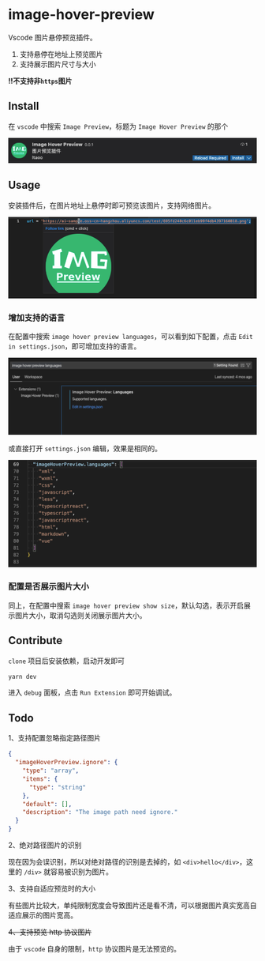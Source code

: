 # image-hover-preview

Vscode 图片悬停预览插件。

1. 支持悬停在地址上预览图片
2. 支持展示图片尺寸与大小

**!!不支持非`https`图片**

## Install

在 `vscode` 中搜索 `Image Preview`，标题为 `Image Hover Preview` 的那个

![](./assets/20210606203914.png)

## Usage

安装插件后，在图片地址上悬停时即可预览该图片，支持网络图片。

![](./assets/20210606203732.png)

### 增加支持的语言

在配置中搜索 `image hover preview languages`，可以看到如下配置，点击 `Edit in settings.json`，即可增加支持的语言。

![](./assets/2023011601.png)

或直接打开 `settings.json` 编辑，效果是相同的。

![](./assets/2023011602.png)

### 配置是否展示图片大小

同上，在配置中搜索 `image hover preview show size`，默认勾选，表示开启展示图片大小，取消勾选则关闭展示图片大小。

## Contribute

`clone` 项目后安装依赖，启动开发即可

```bash
yarn dev
```

进入 `debug` 面板，点击 `Run Extension` 即可开始调试。

## Todo

1、支持配置忽略指定路径图片

```json
{
  "imageHoverPreview.ignore": {
    "type": "array",
    "items": {
      "type": "string"
    },
    "default": [],
    "description": "The image path need ignore."
  }
}
```

2、绝对路径图片的识别

现在因为会误识别，所以对绝对路径的识别是去掉的，如 `<div>hello</div>`，这里的 `/div>` 就容易被识别为图片。

3、支持自适应预览时的大小

有些图片比较大，单纯限制宽度会导致图片还是看不清，可以根据图片真实宽高自适应展示的图片宽高。

~~4、支持预览 http 协议图片~~

由于 `vscode` 自身的限制，`http` 协议图片是无法预览的。

